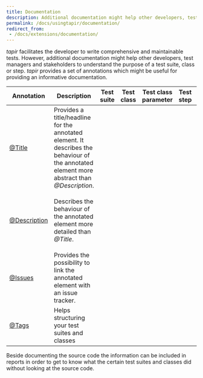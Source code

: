 ```yaml
---
title: Documentation
description: Additional documentation might help other developers, test managers and stakeholders to understand the purpose of a test suite, class or step.
permalink: /docs/usingtapir/documentation/
redirect_from:
 - /docs/extensions/documentation/
---
```


<i>tapir</i> facilitates the developer to write comprehensive and maintainable
tests. However, additional documentation might help other developers,
test managers and stakeholders to understand the purpose of a test
suite, class or step. <i>tapir</i> provides a set of annotations which might be
useful for providing an informative documentation.

<table style="width:100%;">
<colgroup>
<col style="width: 14%" />
<col style="width: 26%" />
<col style="width: 12%" />
<col style="width: 12%" />
<col style="width: 12%" />
<col style="width: 12%" />
<col style="width: 12%" />
</colgroup>
<thead>
<tr class="header">
<th>Annotation</th>
<th>Description</th>
<th style="text-align: center;">Test suite</th>
<th style="text-align: center;">Test class</th>
<th style="text-align: center;">Test class parameter</th>
<th style="text-align: center;">Test step</th>
<th style="text-align: center;">Test step parameter</th>
</tr>
</thead>
<tbody>
<tr class="odd">
<td><a href="https://www.javadoc.io/page/de.bmiag.tapir/tapir/latest/de/bmiag/tapir/execution/annotations/documentation/Title.html">@Title</a></td>
<td>Provides a title/headline for the annotated element. It describes the behaviour of the annotated element more abstract than <em>@Description</em>.</td>
<td style="text-align: center;"><div class="fa fa-check"/></td>
<td style="text-align: center;"><div class="fa fa-check"/></td>
<td style="text-align: center;"><div class="fa fa-check"/></td>
<td style="text-align: center;"><div class="fa fa-check"/></td>
<td style="text-align: center;"><div class="fa fa-check"/></td>
</tr>
<tr class="even">
<td><a href="https://www.javadoc.io/page/de.bmiag.tapir/tapir/latest/de/bmiag/tapir/execution/annotations/documentation/Description.html">@Description</a></td>
<td><p>Describes the behaviour of the annotated element more detailed than <em>@Title</em>.</p></td>
<td style="text-align: center;"><div class="fa fa-check"/></td>
<td style="text-align: center;"><div class="fa fa-check"/></td>
<td style="text-align: center;"><div class="fa fa-check"/></td>
<td style="text-align: center;"><div class="fa fa-check"/></td>
<td style="text-align: center;"><div class="fa fa-check"/></td>
</tr>
<tr class="odd">
<td><a href="https://www.javadoc.io/page/de.bmiag.tapir/tapir/latest/de/bmiag/tapir/execution/annotations/documentation/Issues.html">@Issues</a></td>
<td>Provides the possibility to link the annotated element with an issue tracker.</td>
<td style="text-align: center;"><div class="fa fa-check"/></td>
<td style="text-align: center;"><div class="fa fa-check"/></td>
<td style="text-align: center;"><div class="fa fa-times"/></td>
<td style="text-align: center;"><div class="fa fa-times"/></td>
<td style="text-align: center;"><div class="fa fa-times"/></td>
</tr>
<tr class="even">
<td><a href="https://www.javadoc.io/page/de.bmiag.tapir/tapir/latest/de/bmiag/tapir/execution/annotations/documentation/Tags.html">@Tags</a></td>
<td>Helps structuring your test suites and classes</td>
<td style="text-align: center;"><div class="fa fa-check"/></td>
<td style="text-align: center;"><div class="fa fa-check"/></td>
<td style="text-align: center;"><div class="fa fa-times"/></td>
<td style="text-align: center;"><div class="fa fa-times"/></td>
<td style="text-align: center;"><div class="fa fa-times"/></td>
</tr>
</tbody>
</table>

Beside documenting the source code the information can be included in
reports in order to get to know what the certain test suites and classes
did without looking at the source code.
